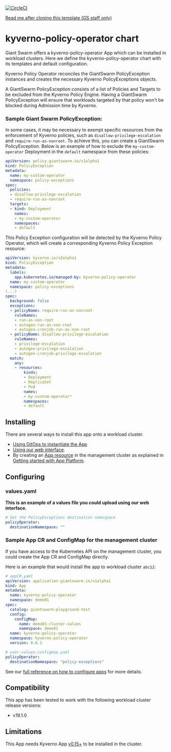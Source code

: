 [![CircleCI](https://dl.circleci.com/status-badge/img/gh/giantswarm/kyverno-policy-operator/tree/main.svg?style=svg)](https://dl.circleci.com/status-badge/redirect/gh/giantswarm/kyverno-policy-operator/tree/main)

[Read me after cloning this template (GS staff only)](https://handbook.giantswarm.io/docs/dev-and-releng/app-developer-processes/adding_app_to_appcatalog/)

# kyverno-policy-operator chart

Giant Swarm offers a kyverno-policy-operator App which can be installed in workload clusters.
Here we define the kyverno-policy-operator chart with its templates and default configuration.

Kyverno Policy Operator reconciles the GiantSwarm PolicyException instances and creates the necessary Kyverno PolicyExceptions objects.

A GiantSwarm PolicyException consists of a list of Policies and Targets to be excluded from the Kyverno Policy Engine. Having a GiantSwarm PolicyException will ensure that workloads targeted by that policy won't be blocked during Admission time by Kyverno.

### Sample Giant Swarm PolicyException:

In some cases, it may be necessary to exempt specific resources from the enforcement of Kyverno policies, such as `disallow-privilege-escalation` and `require-run-as-nonroot`. To achieve this, you can create a GiantSwarm PolicyException. Below is an example of how to exclude the `my-custom-operator` Deployment in the `default` namespace from these policies:

```yaml
apiVersion: policy.giantswarm.io/v1alpha1
kind: PolicyException
metadata:
  name: my-custom-operator
  namespace: policy-exceptions
spec:
  policies:
  - disallow-privilege-escalation
  - require-run-as-nonroot
  targets:
  - kind: Deployment
    names:
    - my-custom-operator
    namespaces:
    - default
```

This Policy Exception configuration will be detected by the Kyverno Policy Operator, which will create a corresponding Kyverno Policy Exception resource:

```yaml
apiVersion: kyverno.io/v2alpha1
kind: PolicyException
metadata:
  labels:
    app.kubernetes.io/managed-by: kyverno-policy-operator
  name: my-custom-operator
  namespace: policy-exceptions
(...)
spec:
  background: false
  exceptions:
  - policyName: require-run-as-nonroot
    ruleNames:
    - run-as-non-root
    - autogen-run-as-non-root
    - autogen-cronjob-run-as-non-root
  - policyName: disallow-privilege-escalation
    ruleNames:
    - privilege-escalation
    - autogen-privilege-escalation
    - autogen-cronjob-privilege-escalation
  match:
    any:
    - resources:
        kinds:
        - Deployment
        - ReplicaSet
        - Pod
        names:
        - my-custom-operator*
        namespaces:
        - default
```

## Installing

There are several ways to install this app onto a workload cluster.

- [Using GitOps to instantiate the App](https://docs.giantswarm.io/advanced/gitops/apps/)
- [Using our web interface](https://docs.giantswarm.io/platform-overview/web-interface/app-platform/#installing-an-app).
- By creating an [App resource](https://docs.giantswarm.io/use-the-api/management-api/crd/apps.application.giantswarm.io/) in the management cluster as explained in [Getting started with App Platform](https://docs.giantswarm.io/getting-started/app-platform/).

## Configuring

### values.yaml

**This is an example of a values file you could upload using our web interface.**

```yaml
# Set the PolicyExceptions destination namespace
policyOperator:
  destinationNamespace: ""
```

### Sample App CR and ConfigMap for the management cluster

If you have access to the Kubernetes API on the management cluster, you could create
the App CR and ConfigMap directly.

Here is an example that would install the app to
workload cluster `abc12`:

```yaml
# appCR.yaml
apiVersion: application.giantswarm.io/v1alpha1
kind: App
metadata:
  name: kyverno-policy-operator
  namespace: demo01
spec:
  catalog: giantswarm-playground-test
  config:
    configMap:
      name: demo01-cluster-values
      namespace: demo01
  name: kyverno-policy-operator
  namespace: kyverno-policy-operator
  version: 0.0.1
```

```yaml
# user-values-configmap.yaml
policyOperator:
  destinationNamespace: "policy-exceptions"
```

See our [full reference on how to configure apps](https://docs.giantswarm.io/getting-started/app-platform/app-configuration/) for more details.

## Compatibility

This app has been tested to work with the following workload cluster release versions:

- v19.1.0

## Limitations

This App needs Kyverno App [v0.15+](https://github.com/giantswarm/kyverno-app) to be installed in the cluster. 
